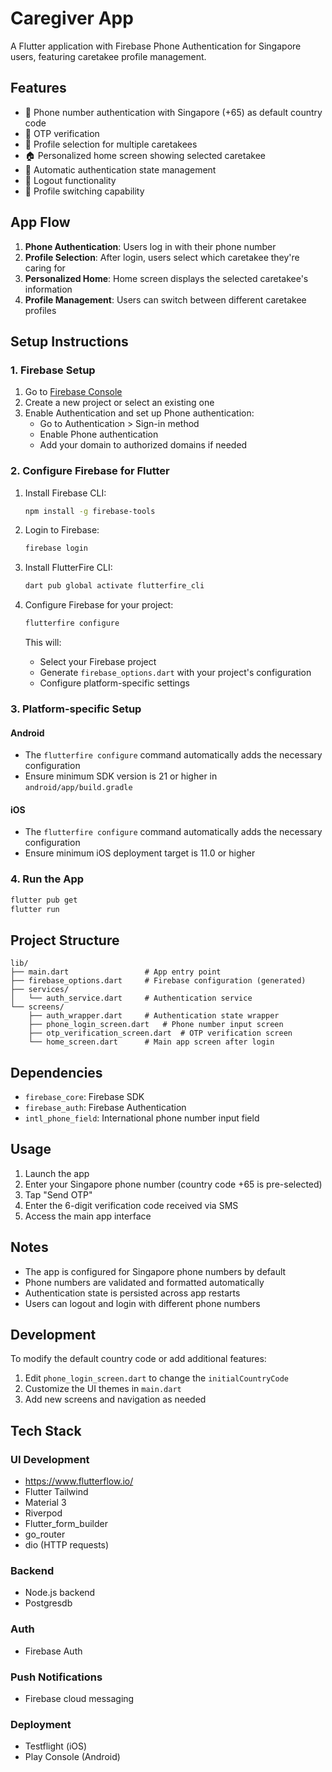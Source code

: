 # Caregiver App

A Flutter application with Firebase Phone Authentication for Singapore users, featuring caretakee profile management.

## Features

- 📱 Phone number authentication with Singapore (+65) as default country code
- 🔐 OTP verification
- 👥 Profile selection for multiple caretakees
- 🏠 Personalized home screen showing selected caretakee
- 🔄 Automatic authentication state management
- 🚪 Logout functionality
- 👤 Profile switching capability

## App Flow

1. **Phone Authentication**: Users log in with their phone number
2. **Profile Selection**: After login, users select which caretakee they're caring for
3. **Personalized Home**: Home screen displays the selected caretakee's information
4. **Profile Management**: Users can switch between different caretakee profiles

## Setup Instructions

### 1. Firebase Setup

1. Go to [Firebase Console](https://console.firebase.google.com/)
2. Create a new project or select an existing one
3. Enable Authentication and set up Phone authentication:
   - Go to Authentication > Sign-in method
   - Enable Phone authentication
   - Add your domain to authorized domains if needed

### 2. Configure Firebase for Flutter

1. Install Firebase CLI:
   ```bash
   npm install -g firebase-tools
   ```

2. Login to Firebase:
   ```bash
   firebase login
   ```

3. Install FlutterFire CLI:
   ```bash
   dart pub global activate flutterfire_cli
   ```

4. Configure Firebase for your project:
   ```bash
   flutterfire configure
   ```

   This will:
   - Select your Firebase project
   - Generate `firebase_options.dart` with your project's configuration
   - Configure platform-specific settings

### 3. Platform-specific Setup

#### Android
- The `flutterfire configure` command automatically adds the necessary configuration
- Ensure minimum SDK version is 21 or higher in `android/app/build.gradle`

#### iOS
- The `flutterfire configure` command automatically adds the necessary configuration
- Ensure minimum iOS deployment target is 11.0 or higher

### 4. Run the App

```bash
flutter pub get
flutter run
```

## Project Structure

```
lib/
├── main.dart                 # App entry point
├── firebase_options.dart     # Firebase configuration (generated)
├── services/
│   └── auth_service.dart     # Authentication service
└── screens/
    ├── auth_wrapper.dart     # Authentication state wrapper
    ├── phone_login_screen.dart   # Phone number input screen
    ├── otp_verification_screen.dart  # OTP verification screen
    └── home_screen.dart      # Main app screen after login
```

## Dependencies

- `firebase_core`: Firebase SDK
- `firebase_auth`: Firebase Authentication
- `intl_phone_field`: International phone number input field

## Usage

1. Launch the app
2. Enter your Singapore phone number (country code +65 is pre-selected)
3. Tap "Send OTP"
4. Enter the 6-digit verification code received via SMS
5. Access the main app interface

## Notes

- The app is configured for Singapore phone numbers by default
- Phone numbers are validated and formatted automatically
- Authentication state is persisted across app restarts
- Users can logout and login with different phone numbers

## Development

To modify the default country code or add additional features:

1. Edit `phone_login_screen.dart` to change the `initialCountryCode`
2. Customize the UI themes in `main.dart`
3. Add new screens and navigation as needed

## Tech Stack

### UI Development
- https://www.flutterflow.io/
- Flutter Tailwind
- Material 3 
- Riverpod
- Flutter_form_builder
- go_router
- dio (HTTP requests)

### Backend
- Node.js backend
- Postgresdb

### Auth
- Firebase Auth

### Push Notifications
- Firebase cloud messaging

### Deployment
- Testflight (iOS)
- Play Console (Android)


